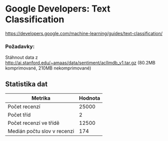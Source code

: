 # Google Developers: Text Classification

https://developers.google.com/machine-learning/guides/text-classification/

### Požadavky:
Stáhnout data z http://ai.stanford.edu/~amaas/data/sentiment/aclImdb_v1.tar.gz (80.2MB komprimované, 210MB nekomprimované)

## Statistika dat

| Metrika                      | Hodnota       |
| ---------------------------- | ------------- |
| Počet recenzí                | 25000         |
| Počet tříd                   | 2             |
| Počet recenzí ve třídě       | 12500         |
| Medián počtu slov v recenzi  | 174           |